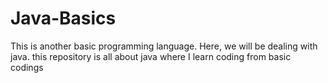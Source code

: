 # Java-Basics
This is another basic programming language. Here, we will be dealing with java. 
this repository is all about java where I learn coding from basic codings
